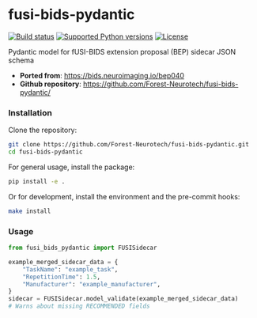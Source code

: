 # fusi-bids-pydantic

[![Build status](https://img.shields.io/github/actions/workflow/status/Forest-Neurotech/fusi-bids-pydantic/test.yml?branch=main)](https://github.com/Forest-Neurotech/fusi-bids-pydantic/actions/workflows/test.yml?query=branch%3Amain)
[![Supported Python versions](https://img.shields.io/badge/python-3.9_%7C_3.10_%7C_3.11_%7C_3.12_%7C_3.13-blue?labelColor=grey&color=blue)](https://github.com/Forest-Neurotech/fusi-bids-pydantic/blob/main/pyproject.toml)
[![License](https://img.shields.io/github/license/Forest-Neurotech/fusi-bids-pydantic)](https://img.shields.io/github/license/Forest-Neurotech/fusi-bids-pydantic)

Pydantic model for fUSI-BIDS extension proposal (BEP) sidecar JSON schema

- **Ported from**: <https://bids.neuroimaging.io/bep040>
- **Github repository**: <https://github.com/Forest-Neurotech/fusi-bids-pydantic/>


### Installation

Clone the repository:

```bash
git clone https://github.com/Forest-Neurotech/fusi-bids-pydantic.git
cd fusi-bids-pydantic
```

For general usage, install the package:

```bash
pip install -e .
```

Or for development, install the environment and the pre-commit hooks:

```bash
make install
```

### Usage

```python
from fusi_bids_pydantic import FUSISidecar

example_merged_sidecar_data = {
    "TaskName": "example_task",
    "RepetitionTime": 1.5,
    "Manufacturer": "example_manufacturer",
}
sidecar = FUSISidecar.model_validate(example_merged_sidecar_data)
# Warns about missing RECOMMENDED fields
```
